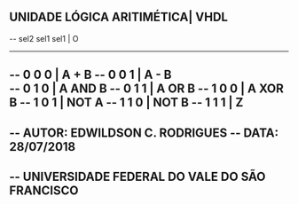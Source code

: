 UNIDADE LÓGICA ARITIMÉTICA| VHDL
--
--			sel2	sel1	sel1	|		  O		
--			------------------------------------
--			 0		 0		 0		|	A	  +	  B
--			 0 	   0	   1    |	A	  -	  B					
--			 0  	 1	   0    |	A	  AND	  B
--			 0  	 1	   1    |	A	  OR	  B
--			 1  	 0	   0    |	A	  XOR	  B
--			 1  	 0	   1    |	NOT	  A
--			 1  	 1	   0    |	NOT	  B
--			 1  	 1	   1    |	Z
--
--			AUTOR: EDWILDSON C. RODRIGUES
--			DATA: 28/07/2018
--
--			UNIVERSIDADE FEDERAL DO VALE DO SÃO FRANCISCO
--

